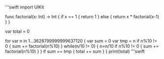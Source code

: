 '''swift
import UIKit

func factorial(x: Int) -> Int {
    if x == 1 {
        return 1
    } else {
        return x * factorial(x-1)
    }
}

var total = 0

for var n in 1...3628799999999637120 {
    var sum = 0
    var tmp = n
    if n%10 != 0 {
        sum += factorial(n%10)
    }
    while(n/10 != 0) {
        n=n/10
        if n%10 != 0 {
            sum += factorial(n%10)
        }
    }
    if sum == tmp {
        total += sum
    }
}
print(total)
'''swift
